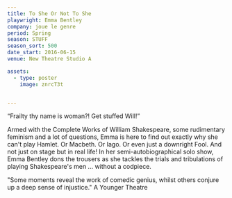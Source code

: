 ```yaml
---
title: To She Or Not To She
playwright: Emma Bentley
company: joue le genre
period: Spring
season: STUFF
season_sort: 500
date_start: 2016-06-15
venue: New Theatre Studio A

assets:
  - type: poster
    image: znrcT3t


---
```

“Frailty thy name is woman?! Get stuffed Will!”

Armed with the Complete Works of William Shakespeare, some rudimentary feminism and a lot of questions, Emma is here to find out exactly why she can't play Hamlet. Or Macbeth. Or Iago. Or even just a downright Fool. And not just on stage but in real life! In her semi-autobiographical solo show, Emma Bentley dons the trousers as she tackles the trials and tribulations of playing Shakespeare's men ... without a codpiece.

"Some moments reveal the work of comedic genius, whilst others conjure up a deep sense of injustice."
A Younger Theatre